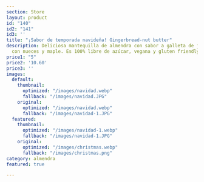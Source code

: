 ```yaml
---
section: Store
layout: product
id: "140"
id2: "141"
id3: ''
title: "¡Sabor de temporada navideña! Gingerbread-nut butter"
description: Deliciosa mantequilla de almendra con sabor a galleta de jengibre navideña
  con nueces y maple. Es 100% libre de azúcar, vegana y gluten friendly.
price1: "5"
price2: '10.60'
price3: ''
images:
  default:
    thumbnail:
      optimized: "/images/navidad.webp"
      fallback: "/images/navidad.JPG"
    original:
      optimized: "/images/navidad.webp"
      fallback: "/images/navidad-1.JPG"
  featured:
    thumbnail:
      optimized: "/images/navidad-1.webp"
      fallback: "/images/navidad-1.JPG"
    original:
      optimized: "/images/christmas.webp"
      fallback: "/images/christmas.png"
category: almendra
featured: true

---
```

